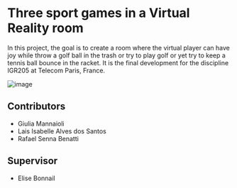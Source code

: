 # Three sport games in a Virtual Reality room

In this project, the goal is to create a room where the virtual player can have joy while throw a golf ball in the trash or try to play golf or yet try to keep a tennis ball bounce in the racket. 
It is the final development for the discipline IGR205 at Telecom Paris, France. 

![image](https://github.com/liadsantos/vr-sports-playing/assets/115878785/7c627920-3658-4153-86a7-2ef1318735e6)

## Contributors
- Giulia Mannaioli
- Lais Isabelle Alves dos Santos
- Rafael Senna Benatti

## Supervisor
- Elise Bonnail
